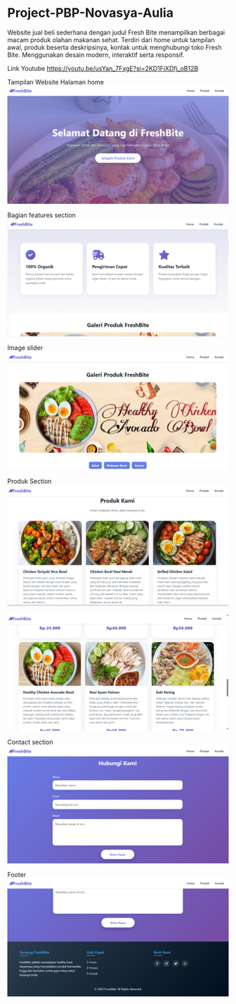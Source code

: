 # Project-PBP-Novasya-Aulia
Website jual beli sederhana dengan judul Fresh Bite menampilkan berbagai macam produk olahan makanan sehat. Terdiri dari home untuk tampilan awal, produk beserta deskripsinya, kontak untuk menghubungi toko Fresh Bite. Menggunakan desain modern, interaktif serta responsif.

Link Youtube https://youtu.be/usYan_7FxgE?si=2KD1FiXDfj_oB12B


Tampilan Website
Halaman home
![image alt](https://github.com/Novasyaaulia09/Project-PBP-Novasya-Aulia/blob/4788d92b105a1c92cf215899714ace84810eeb79/Tampilan%20Webiste/Screenshot%202025-10-21%20201429.png)

Bagian features section
![image alt](https://github.com/Novasyaaulia09/Project-PBP-Novasya-Aulia/blob/6c69d8ba5c561d46d8cff021535f89c4558f89f5/Tampilan%20Webiste/Screenshot%202025-10-21%20201455.png)

Image slider
![image alt](https://github.com/Novasyaaulia09/Project-PBP-Novasya-Aulia/blob/a976deac71ba19020848b985441e53fd68b0a289/Tampilan%20Webiste/Screenshot%202025-10-21%20201518.png)

Produk Section
![image alt](https://github.com/Novasyaaulia09/Project-PBP-Novasya-Aulia/blob/a976deac71ba19020848b985441e53fd68b0a289/Tampilan%20Webiste/Screenshot%202025-10-21%20201540.png)

![image alt](https://github.com/Novasyaaulia09/Project-PBP-Novasya-Aulia/blob/a976deac71ba19020848b985441e53fd68b0a289/Tampilan%20Webiste/Screenshot%202025-10-21%20201559.png)

Contact section
![image alt](https://github.com/Novasyaaulia09/Project-PBP-Novasya-Aulia/blob/a976deac71ba19020848b985441e53fd68b0a289/Tampilan%20Webiste/Screenshot%202025-10-21%20201624.png)

Footer
![image alt](https://github.com/Novasyaaulia09/Project-PBP-Novasya-Aulia/blob/a976deac71ba19020848b985441e53fd68b0a289/Tampilan%20Webiste/Screenshot%202025-10-21%20201637.png)
